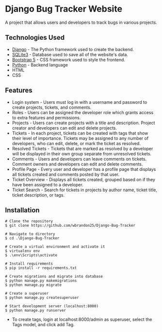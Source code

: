 # Django Bug Tracker Website

A project that allows users and developers to track bugs in various projects. 


## Technologies Used 

* [Django](https://www.djangoproject.com/) - The Python framework used to create the backend.
* [SQLite3](https://sqlite.org/index.html) - Database used to save all of the website's data. 
* [Bootstrap 5](https://getbootstrap.com/) - CSS framework used to style the frontend. 
* [Python](https://www.python.org/) - Backend language 
* HTML
* CSS

## Features
* Login system - Users must log in with a username and password to create projects, tickets, and comments. 
* Roles - Users can be assigned the developer role which grants access to extra features and permissions. 
* Projects - Users can create projects with a title and description. Project creator and developers can edit and delete projects. 
* Tickets - In each project, tickets can be created with tags that show their level of importance. Tickets may be assigned to any number of developers, who can edit, delete, or mark the ticket as resolved. 
* Resolved Tickets - Tickets that are marked as resolved by a developer will be displayed in their own group separate from unresolved tickets. 
* Comments - Users and developers can leave comments on tickets. Comment owners and developers can edit and delete comments. 
* Profile Page - Every user and developer has a profile page that displays all tickets created and comments posted by that user. 
* Ticket Overview - Displays all tickets created, grouped based on if they have been assigned to a developer. 
* Ticket Search - Search for tickets in projects by author name, ticket title, ticket description, or tags.


## Installation 

    # Clone the repository
    $ git clone https://github.com/wbrandon25/Django-Bug-Tracker
    
    # Navigate to directory
    $ cd .\Django-Bug-Tracker  
   
    # Create a virtual environment and activate it 
    $ virtualenv env
    $ .\env\Scripts\activate
    
    # Install requirements 
    $ pip install -r requirements.txt
    
    # Create migrations and migrate into database
    $ python manage.py makemigrations
    $ python manage.py migrate
  
    # Create a superuser 
    $ python manage.py createsuperuser
    
    # Start development server (localhost:8000)
    $ python manage.py runserver
   
 * To create tags, login at localhost:8000/admin as superuser, select the Tags model, and click add Tag.
